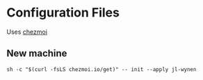 # Configuration Files

Uses [chezmoi](https://www.chezmoi.io/)

## New machine
```
sh -c "$(curl -fsLS chezmoi.io/get)" -- init --apply jl-wynen
```
